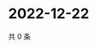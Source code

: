 # 2022-12-22

共 0 条

<!-- BEGIN WEIBO -->
<!-- 最后更新时间 Thu Dec 22 2022 10:04:08 GMT+0800 (China Standard Time) -->

<!-- END WEIBO -->
